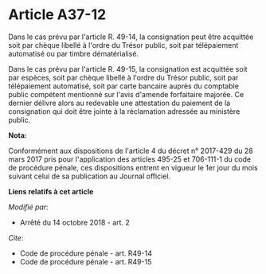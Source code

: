 # Article A37-12

Dans le cas prévu par l'article R. 49-14, la consignation peut être acquittée soit par chèque libellé à l'ordre du Trésor
public, soit par télépaiement automatisé ou par timbre dématérialisé. 

Dans le cas prévu par l'article R. 49-15, la consignation est acquittée soit par espèces, soit par chèque libellé à l'ordre
du Trésor public, soit par télépaiement automatisé, soit par carte bancaire auprès du comptable public compétent mentionné
sur l'avis d'amende forfaitaire majorée. Ce dernier délivre alors au redevable une attestation du paiement de la consignation
qui doit être jointe à la réclamation adressée au ministère public.

**Nota:**

Conformément aux dispositions de l'article 4 du décret n° 2017-429 du 28 mars 2017 pris pour l'application des articles
495-25 et 706-111-1 du code de procédure pénale, ces dispositions entrent en vigueur le 1er jour du mois suivant celui de sa
publication au Journal officiel.

**Liens relatifs à cet article**

_Modifié par_:

  - Arrêté du 14 octobre 2018 - art. 2

_Cite_:

  - Code de procédure pénale - art. R49-14
  - Code de procédure pénale - art. R49-15

